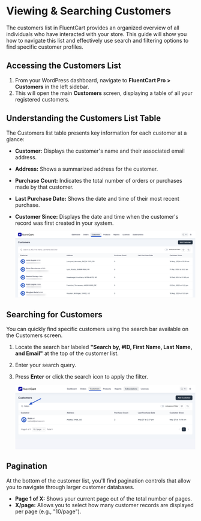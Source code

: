  # Viewing & Searching Customers

The customers list in FluentCart provides an organized overview of all individuals who have interacted with your store. This guide will show you how to navigate this list and effectively use search and filtering options to find specific customer profiles.

## Accessing the Customers List

1.  From your WordPress dashboard, navigate to **FluentCart Pro > Customers** in the left sidebar.
2.  This will open the main **Customers** screen, displaying a table of all your registered customers.

## Understanding the Customers List Table

The Customers list table presents key information for each customer at a glance:

* **Customer:** Displays the customer's name and their associated email address. 
* **Address:** Shows a summarized address for the customer. 
* **Purchase Count:** Indicates the total number of orders or purchases made by that customer. 
* **Last Purchase Date:** Shows the date and time of their most recent purchase. 
* **Customer Since:** Displays the date and time when the customer's record was first created in your system. 

    ![Screenshot of Customers List Page](/guide/public/images/store-management/customers-list.png)

## Searching for Customers

You can quickly find specific customers using the search bar available on the Customers screen.

1.  Locate the search bar labeled **"Search by, #ID, First Name, Last Name, and Email"** at the top of the customer list. 
2.  Enter your search query.
3.  Press **Enter** or click the search icon to apply the filter.

    ![Screenshot of Customer Search Bar](/guide/public/images/store-management/customer-search.png) 

## Pagination

At the bottom of the customer list, you'll find pagination controls that allow you to navigate through larger customer databases.

* **Page 1 of X:** Shows your current page out of the total number of pages. 
* **X/page:** Allows you to select how many customer records are displayed per page (e.g., "10/page").
